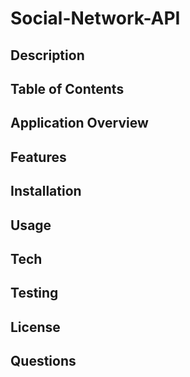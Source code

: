 # Social-Network-API

## Description


## Table of Contents


## Application Overview


## Features


## Installation


## Usage


## Tech


## Testing


## License


## Questions

